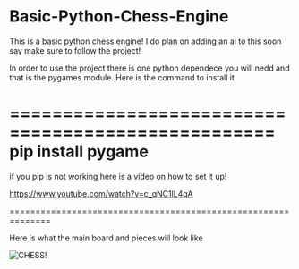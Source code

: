 # Basic-Python-Chess-Engine
This is a basic python chess engine! I do plan on adding an ai to this soon say make sure to follow the project!

In order to use the project there is one python dependece you will nedd and that is the pygames module. Here is the command to install it

===================================================
              pip install pygame
===================================================

if you pip is not working here is a video on how to set it up!

https://www.youtube.com/watch?v=c_qNC1lL4qA

==============================================================

Here is what the main board and pieces will look like

![CHESS!](https://drive.google.com/file/d/1ShPe0Z2G7je7XGzCrmLQSeXG_7XIDfQt/view?usp=sharing)

